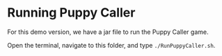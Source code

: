# Running Puppy Caller

For this demo version, we have a jar file to run the Puppy Caller game.

Open the terminal, navigate to this folder, and type `./RunPuppyCaller.sh`.
